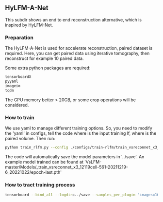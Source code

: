 ## HyLFM-A-Net

This subdir shows an end to end reconstruction alternative, which is inspired by HyLFM-Net.

### Preparation

The HyLFM-A-Net is used for accelerate reconstruction, paired dataset is required. Here, you can get paired data using iterative tomography, then reconstruct for example 10 paired data. 

Some extra python packages are required:
```bash
tensorboardX
pyyaml
imageio
tqdm
```

The GPU memory better > 20GB, or some crop operations will be considered.

### How to train

We use yaml to manage different training options. So, you need to modify the 'yaml' in configs, tell the code where is the input training lf, where is the paired volume. Then run:

```bash
python train_rlfm.py --config ./configs/train-rlfm/train_vsreconnet_x3_mito_demo.yaml --tag 20221029 --gpu 0
```
The code will automatically save the model parameters in '../save'. An example model trained can be found at 'VsLFM-master/Models/_train_vsreconnet_x3_12119cell-561-20211219-6_20221022/epoch-last.pth'

### How to tract training process
```bash
tensorboard --bind_all --logdir=../save --samples_per_plugin "images=1000"
```
